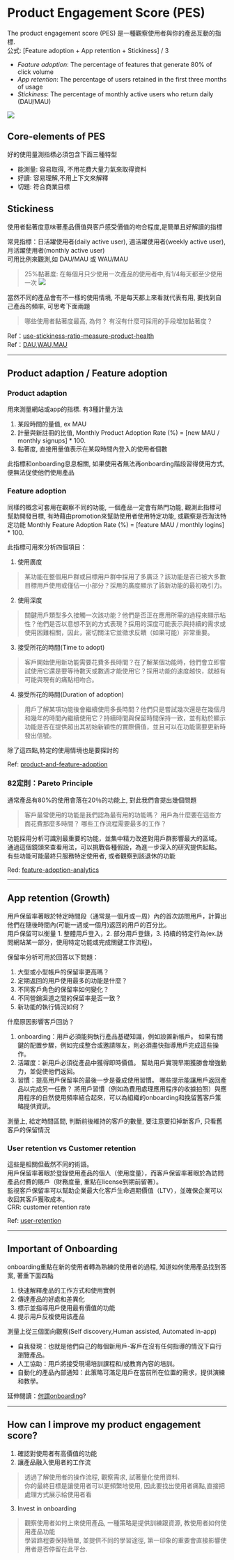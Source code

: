 # Product Engagement Score (PES)

The product engagement score (PES) 是一種觀察使用者與你的產品互動的指標.  
公式: [Feature adoption + App retention + Stickiness] / 3

- *Feature adoption*: The percentage of features that generate 80% of click volume
- *App retention*: The percentage of users retained in the first three months of usage
- *Stickiness*: The percentage of monthly active users who return daily (DAU/MAU)

![](https://www.pendo.io/wp-content/uploads/2020/10/Product_engagement_score_PES_example.jpg)

## Core-elements of PES
好的使用量測指標必須包含下面三種特型
- 能測量: 容易取得, 不用花費大量力氣來取得資料
- 好讀: 容易理解,不用上下文來解釋
- 切題: 符合商業目標

## Stickiness
使用者黏著度意味著產品價值與客戶感受價值的吻合程度,是簡單且好解讀的指標  

常見指標：日活躍使用者(daily active user), 週活躍使用者(weekly active user), 月活躍使用者(monthly active user)  
可用比例來觀測,如 DAU/MAU 或 WAU/MAU  
> 25%黏著度: 在每個月只少使用一次產品的使用者中,有1/4每天都至少使用一次
![](https://www.pendo.io/wp-content/uploads/2019/07/Pendo_eBook_10KPIs_Image_DAUMAU.png)  

當然不同的產品會有不一樣的使用情境, 不是每天都上來看就代表有用, 要找到自己產品的頻率, 可思考下面兩題  
> 哪些使用者黏著度最高, 為何？
> 有沒有什麼可採用的手段增加黏著度？ 
  
Ref：[use-stickiness-ratio-measure-product-health](https://www.pendo.io/pendo-blog/use-stickiness-ratio-measure-product-health/)  
Ref：[DAU,WAU,MAU](https://www.pendo.io/glossary/daily-active-users-dau/)

----

## Product adaption / Feature adoption
### Product adaption
用來測量網站或app的指標. 有3種計量方法  
1. 某段時間的量值, ex MAU
2. 計量與新註冊的比值, Monthly Product Adoption Rate (%) = [new MAU / monthly signups] * 100.
3. 黏著度, 直接用量值表示在某段時間內登入的使用者個數  

此指標和onboarding息息相關, 如果使用者無法再onboarding階段習得使用方式, 便無法促使他們使用產品  

### Feature adoption
同樣的概念可套用在觀察不同的功能, 一個產品一定會有熱門功能, 觀測此指標可幫助開發目標, 有時藉由promotion來幫助使用者使用特定功能, 或觀察是否淘汰特定功能
Monthly Feature Adoption Rate (%) = [feature MAU / monthly logins] * 100.  

此指標可用來分析四個項目：
1. 使用廣度
> 某功能在整個用戶群或目標用戶群中採用了多廣泛？該功能是否已被大多數目標用戶使用或僅佔一小部分？採用的廣度顯示了該新功能的最初吸引力。
2. 使用深度
> 關鍵用戶類型多久接觸一次該功能？他們是否正在應用所需的過程來顯示粘性？他們是否以意想不到的方式表現？採用的深度可能表示與持續的需求或使用困難相關，因此，密切關注它並徵求反饋（如果可能）非常重要。
3. 接受所花的時間(Time to adopt)
> 客戶開始使用新功能需要花費多長時間？在了解某個功能時，他們會立即嘗試使用它還是要等待數天或數週才能使用它？採用功能的速度越快，就越有可能與現有的痛點相吻合。
4. 接受所花的時間(Duration of adoption)
> 用戶了解某項功能後會繼續使用多長時間？他們只是嘗試幾次還是在幾個月和幾年的時間內繼續使用它？持續時間與保留時間保持一致，並有助於顯示功能是否在提供超出其初始新穎性的實際價值，並且可以在功能需要更新時發出信號。

除了這四點,特定的使用情境也是要探討的  

Ref: [product-and-feature-adoption](https://www.pendo.io/glossary/product-and-feature-adoption/)

### 82定則：Pareto Principle
通常產品有80%的使用會落在20％的功能上, 對此我們會提出幾個問題
> 客戶最常使用的功能是我們認為最有用的功能嗎？ 
> 用戶為什麼要在這些方面花費那麼多時間？ 
> 哪些工作流程需要最多的工作？ 

功能採用分析可識別最重要的功能，並集中精力改進對用戶群影響最大的區域。  
通過這個鏡頭來查看用法，可以挑戰各種假設，為進一步深入的研究提供起點。  
有些功能可能最終只服務特定使用者, 或者觀察到該退休的功能

Red: [feature-adoption-analytics](https://www.pendo.io/product/features/feature-adoption-analytics/)

--- 

## App retention (Growth)
用戶保留率著眼於特定時間段（通常是一個月或一周）內的首次訪問用戶，計算出他們在隨後時間內(可能一週或一個月)返回的用戶的百分比。  
用戶保留可以衡量 1. 整體用戶登入，2. 部分用戶登錄，3. 持續的特定行為(ex.訪問網站某一部分，使用特定功能或完成關鍵工作流程)。  
  
保留率分析可用於回答以下問題：
1. 大型或小型帳戶的保留率更高嗎？
2. 定期返回的用戶使用最多的功能是什麼？
3. 不同客戶角色的保留率如何變化？
4. 不同營銷渠道之間的保留率是否一致？
5. 新功能的執行情況如何？

什麼原因影響客戶回訪？  
1. onboarding：用戶必須能夠執行產品基礎知識，例如設置新帳戶。 如果有關鍵的配置步驟，例如完成整合或邀請隊友，則必須盡快指導用戶完成這些操作。  
2. 活躍度：新用戶必須從產品中獲得即時價值。 幫助用戶實現早期獲勝會增強動力，並促使他們返回。  
3. 習慣：提高用戶保留率的最後一步是養成使用習慣。 哪些提示能讓用戶返回產品以完成另一任務？ 將用戶習慣（例如為費用處理應用程序的收據拍照）與應用程序的自然使用頻率結合起來，可以為組織的onboarding和挽留舊客戶策略提供資訊。

測量上, 給定時間區間, 判斷前後維持的客戶的數量, 要注意要扣掉新客戶, 只看舊客戶的保留情況


### User retention vs Customer retention

這些是相關但截然不同的術語。  
用戶保留率著眼於登錄使用產品的個人（使用度量），而客戶保留率著眼於為訪問產品付費的賬戶（財務度量, 重點在license到期前留著）。   
監視客戶保留率可以幫助企業最大化客戶生命週期價值（LTV），並確保企業可以收回其客戶獲取成本。  
CRR: customer retention rate  

Ref: [user-retention](https://www.pendo.io/glossary/user-retention/)

---

## Important of Onboarding
onboarding重點在新的使用者轉為熟練的使用者的過程, 知道如何使用產品找到答案, 著重下面四點  
1. 快速解釋產品的工作方式和使用實例  
2. 傳達產品的好處和差異化  
3. 標示並指導用戶使用最有價值的功能  
4. 提示用戶反複使用該產品  

測量上從三個面向觀察(Self discovery,Human assisted, Automated in-app)  
- 自我發現：也就是他們自己的每個新用戶-客戶在沒有任何指導的情況下自行瀏覽產品。  
- 人工協助：用戶將接受現場培訓課程和/或教育內容的培訓。  
- 自動化的產品內部通知：此策略可滿足用戶在當前所在位置的需求，提供演練和教學。  

延伸閱讀：[何謂onboarding](https://www.pendo.io/pendo-blog/what-is-onboarding/)?  

------------

## How can I improve my product engagement score?
1. 確認對使用者有高價值的功能
2. 讓產品融入使用者的工作流
> 透過了解使用者的操作流程, 觀察需求, 試著量化使用資料.  
> 你的最終目標是讓使用者可以更頻繁地使用, 因此要找出使用者痛點,直接把處理方式展示給使用者看
3. Invest in onboarding
> 觀察使用者如何上來使用產品, 一種策略是提供訓練跟資源, 教使用者如何使用產品功能  
> 學習路程要保持簡單, 並提供不同的學習途徑, 第一印象的重要會直接影響使用者是否停留在此平台.  
